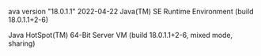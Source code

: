 ava version "18.0.1.1" 2022-04-22
Java(TM) SE Runtime Environment (build 18.0.1.1+2-6)

Java HotSpot(TM) 64-Bit Server VM (build 18.0.1.1+2-6, mixed mode, sharing)
